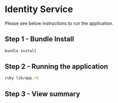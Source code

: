 # Identity Service

Please see below instructions to run the application.

## Step 1 - Bundle Install

```ruby
bundle install
```

## Step 2 - Running the application

```ruby
ruby lib/app.rb
```

## Step 3 - View summary

